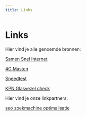 ```yaml
---
title: Links
---
```


# Links

Hier vind je alle genoemde bronnen:

<a href="http://www.samensnelinternet.nl/" target="_blank" rel="nofollow">Samen Snel Internet</a>

<a href="http://www.gsmmasten.nl/" target="_blank" rel="nofollow">4G Masten</a>

<a href="https://www.speedtest.net/nl" target="_blank" rel="nofollow">Speedtest</a>

<a href="https://www.kpnnetwerk.nl/" target="_blank" rel="nofollow">KPN Glasvezel check</a>

Hier vind je onze linkpartners:

<a href="https://www.heinosoft.nl/blog/zoekmachine-optimalisatie" target="_blank" rel="nofollow">seo zoekmachine optimalisatie</a>
